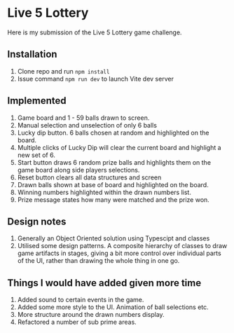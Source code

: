 # Live 5 Lottery

Here is my submission of the Live 5 Lottery game challenge.

## Installation
1. Clone repo and run ```npm install```
2. Issue command ```npm run dev``` to launch Vite dev server

## Implemented
1. Game board and 1 - 59 balls drawn to screen.
2. Manual selection and unselection of only 6 balls
3. Lucky dip button. 6 balls chosen at random and highlighted on the board. 
4. Multiple clicks of Lucky Dip will clear the current board and highlight a new set of 6.
5. Start button draws 6 random prize balls and highlights them on the game board along side players selections.
6. Reset button clears all data structures and screen
7. Drawn balls shown at base of board and highlighted on the board.
8. Winning numbers highlighted within the drawn numbers list.
9. Prize message states how many were matched and the prize won.

## Design notes
1. Generally an Object Oriented solution using Typescipt and classes
2. Utilised some design patterns. A composite hierarchy of classes to draw game artifacts in stages, giving a bit more control over individual parts of the UI, rather than drawing the whole thing in one go.

## Things I would have added given more time
1. Added sound to certain events in the game.
2. Added some more style to the UI. Animation of ball selections etc.
3. More structure around the drawn numbers display.
4. Refactored a number of sub prime areas.
